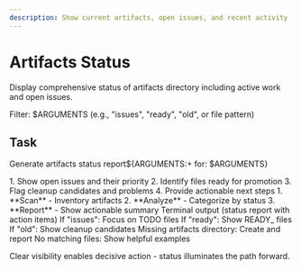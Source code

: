 ```yaml
---
description: Show current artifacts, open issues, and recent activity
---
```


# Artifacts Status  

Display comprehensive status of artifacts directory including active work and open issues.

Filter: $ARGUMENTS (e.g., "issues", "ready", "old", or file pattern)

## Task

<task>Generate artifacts status report${ARGUMENTS:+ for: $ARGUMENTS}</task>

<requirements>
1. Show open issues and their priority
2. Identify files ready for promotion
3. Flag cleanup candidates and problems
4. Provide actionable next steps
</requirements>

<phases>
1. **Scan** - Inventory artifacts
2. **Analyze** - Categorize by status
3. **Report** - Show actionable summary
</phases>

<output>
Terminal output (status report with action items)
</output>

<conditional>
If "issues": Focus on TODO files
If "ready": Show READY_ files
If "old": Show cleanup candidates
</conditional>

<error-handling>
Missing artifacts directory: Create and report
No matching files: Show helpful examples
</error-handling>

Clear visibility enables decisive action - status illuminates the path forward.
